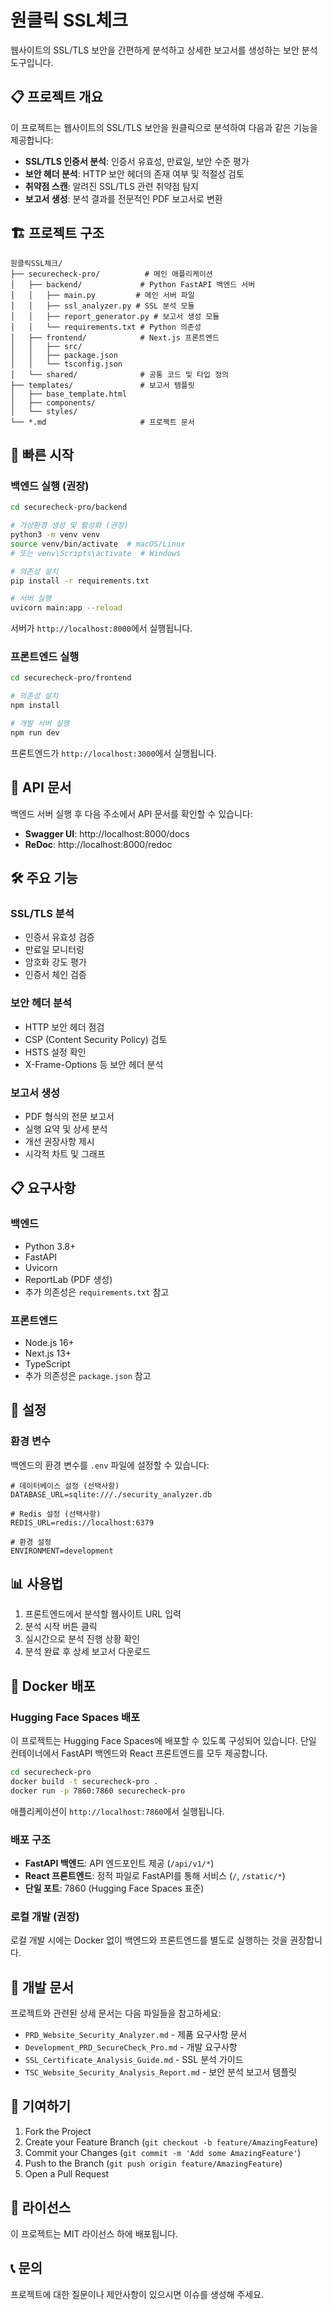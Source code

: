 # 원클릭 SSL체크

웹사이트의 SSL/TLS 보안을 간편하게 분석하고 상세한 보고서를 생성하는 보안 분석 도구입니다.

## 📋 프로젝트 개요

이 프로젝트는 웹사이트의 SSL/TLS 보안을 원클릭으로 분석하여 다음과 같은 기능을 제공합니다:

- **SSL/TLS 인증서 분석**: 인증서 유효성, 만료일, 보안 수준 평가
- **보안 헤더 분석**: HTTP 보안 헤더의 존재 여부 및 적절성 검토
- **취약점 스캔**: 알려진 SSL/TLS 관련 취약점 탐지
- **보고서 생성**: 분석 결과를 전문적인 PDF 보고서로 변환

## 🏗️ 프로젝트 구조

```
원클릭SSL체크/
├── securecheck-pro/          # 메인 애플리케이션
│   ├── backend/             # Python FastAPI 백엔드 서버
│   │   ├── main.py         # 메인 서버 파일
│   │   ├── ssl_analyzer.py # SSL 분석 모듈
│   │   ├── report_generator.py # 보고서 생성 모듈
│   │   └── requirements.txt # Python 의존성
│   ├── frontend/            # Next.js 프론트엔드
│   │   ├── src/
│   │   ├── package.json
│   │   └── tsconfig.json
│   └── shared/              # 공통 코드 및 타입 정의
├── templates/               # 보고서 템플릿
│   ├── base_template.html
│   ├── components/
│   └── styles/
└── *.md                     # 프로젝트 문서
```

## 🚀 빠른 시작

### 백엔드 실행 (권장)

```bash
cd securecheck-pro/backend

# 가상환경 생성 및 활성화 (권장)
python3 -m venv venv
source venv/bin/activate  # macOS/Linux
# 또는 venv\Scripts\activate  # Windows

# 의존성 설치
pip install -r requirements.txt

# 서버 실행
uvicorn main:app --reload
```

서버가 `http://localhost:8000`에서 실행됩니다.

### 프론트엔드 실행

```bash
cd securecheck-pro/frontend

# 의존성 설치
npm install

# 개발 서버 실행
npm run dev
```

프론트엔드가 `http://localhost:3000`에서 실행됩니다.

## 📖 API 문서

백엔드 서버 실행 후 다음 주소에서 API 문서를 확인할 수 있습니다:
- **Swagger UI**: http://localhost:8000/docs
- **ReDoc**: http://localhost:8000/redoc

## 🛠️ 주요 기능

### SSL/TLS 분석
- 인증서 유효성 검증
- 만료일 모니터링
- 암호화 강도 평가
- 인증서 체인 검증

### 보안 헤더 분석
- HTTP 보안 헤더 점검
- CSP (Content Security Policy) 검토
- HSTS 설정 확인
- X-Frame-Options 등 보안 헤더 분석

### 보고서 생성
- PDF 형식의 전문 보고서
- 실행 요약 및 상세 분석
- 개선 권장사항 제시
- 시각적 차트 및 그래프

## 📋 요구사항

### 백엔드
- Python 3.8+
- FastAPI
- Uvicorn
- ReportLab (PDF 생성)
- 추가 의존성은 `requirements.txt` 참고

### 프론트엔드
- Node.js 16+
- Next.js 13+
- TypeScript
- 추가 의존성은 `package.json` 참고

## 🔧 설정

### 환경 변수

백엔드의 환경 변수를 `.env` 파일에 설정할 수 있습니다:

```env
# 데이터베이스 설정 (선택사항)
DATABASE_URL=sqlite:///./security_analyzer.db

# Redis 설정 (선택사항)
REDIS_URL=redis://localhost:6379

# 환경 설정
ENVIRONMENT=development
```

## 📊 사용법

1. 프론트엔드에서 분석할 웹사이트 URL 입력
2. 분석 시작 버튼 클릭
3. 실시간으로 분석 진행 상황 확인
4. 분석 완료 후 상세 보고서 다운로드

## 🐳 Docker 배포

### Hugging Face Spaces 배포

이 프로젝트는 Hugging Face Spaces에 배포할 수 있도록 구성되어 있습니다. 단일 컨테이너에서 FastAPI 백엔드와 React 프론트엔드를 모두 제공합니다.

```bash
cd securecheck-pro
docker build -t securecheck-pro .
docker run -p 7860:7860 securecheck-pro
```

애플리케이션이 `http://localhost:7860`에서 실행됩니다.

### 배포 구조
- **FastAPI 백엔드**: API 엔드포인트 제공 (`/api/v1/*`)
- **React 프론트엔드**: 정적 파일로 FastAPI를 통해 서비스 (`/`, `/static/*`)
- **단일 포트**: 7860 (Hugging Face Spaces 표준)

### 로컬 개발 (권장)

로컬 개발 시에는 Docker 없이 백엔드와 프론트엔드를 별도로 실행하는 것을 권장합니다.

## 📝 개발 문서

프로젝트와 관련된 상세 문서는 다음 파일들을 참고하세요:

- `PRD_Website_Security_Analyzer.md` - 제품 요구사항 문서
- `Development_PRD_SecureCheck_Pro.md` - 개발 요구사항
- `SSL_Certificate_Analysis_Guide.md` - SSL 분석 가이드
- `TSC_Website_Security_Analysis_Report.md` - 보안 분석 보고서 템플릿

## 🤝 기여하기

1. Fork the Project
2. Create your Feature Branch (`git checkout -b feature/AmazingFeature`)
3. Commit your Changes (`git commit -m 'Add some AmazingFeature'`)
4. Push to the Branch (`git push origin feature/AmazingFeature`)
5. Open a Pull Request

## 📄 라이선스

이 프로젝트는 MIT 라이선스 하에 배포됩니다.

## 📞 문의

프로젝트에 대한 질문이나 제안사항이 있으시면 이슈를 생성해 주세요.
